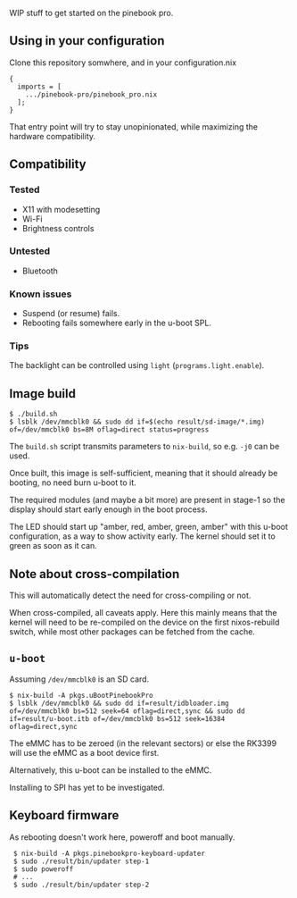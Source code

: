 WIP stuff to get started on the pinebook pro.

## Using in your configuration

Clone this repository somwhere, and in your configuration.nix

```
{
  imports = [
    .../pinebook-pro/pinebook_pro.nix
  ];
}
```

That entry point will try to stay unopinionated, while maximizing the hardware
compatibility.

## Compatibility

### Tested

 * X11 with modesetting
 * Wi-Fi
 * Brightness controls

### Untested

 * Bluetooth

### Known issues

 * Suspend (or resume) fails.
 * Rebooting fails somewhere early in the u-boot SPL.

### Tips

The backlight can be controlled using `light` (`programs.light.enable`).

## Image build

```
$ ./build.sh
$ lsblk /dev/mmcblk0 && sudo dd if=$(echo result/sd-image/*.img) of=/dev/mmcblk0 bs=8M oflag=direct status=progress
```

The `build.sh` script transmits parameters to `nix-build`, so e.g. `-j0` can
be used.

Once built, this image is self-sufficient, meaning that it should already be
booting, no need burn u-boot to it.

The required modules (and maybe a bit more) are present in stage-1 so the
display should start early enough in the boot process.

The LED should start up "amber, red, amber, green, amber" with this u-boot
configuration, as a way to show activity early. The kernel should set it to
green as soon as it can.

## Note about cross-compilation

This will automatically detect the need for cross-compiling or not.

When cross-compiled, all caveats apply. Here this mainly means that the kernel
will need to be re-compiled on the device on the first nixos-rebuild switch,
while most other packages can be fetched from the cache.

## `u-boot`

Assuming `/dev/mmcblk0` is an SD card.

```
$ nix-build -A pkgs.uBootPinebookPro
$ lsblk /dev/mmcblk0 && sudo dd if=result/idbloader.img of=/dev/mmcblk0 bs=512 seek=64 oflag=direct,sync && sudo dd if=result/u-boot.itb of=/dev/mmcblk0 bs=512 seek=16384 oflag=direct,sync
```

The eMMC has to be zeroed (in the relevant sectors) or else the RK3399 will use
the eMMC as a boot device first.

Alternatively, this u-boot can be installed to the eMMC.

Installing to SPI has yet to be investigated.

## Keyboard firmware

As rebooting doesn't work here, poweroff and boot manually.

```
 $ nix-build -A pkgs.pinebookpro-keyboard-updater
 $ sudo ./result/bin/updater step-1
 $ sudo poweroff
 # ...
 $ sudo ./result/bin/updater step-2
```
